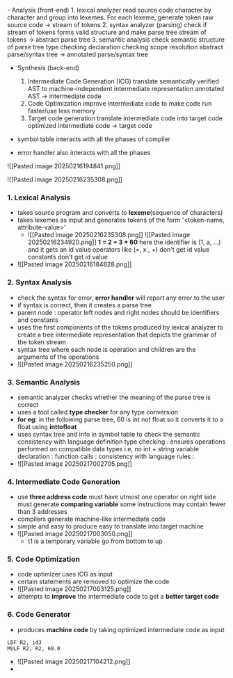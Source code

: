 

 \- Analysis (front-end)
	1. lexical analyzer
		   read source code character by character and group into lexemes. For each lexeme, generate token
		   raw source code -> stream of tokens
	2. syntax analyzer (parsing)
		   check if stream of tokens forms valid structure and make parse tree
		   stream of tokens -> abstract parse tree
	3. semantic analysis
		   check semantic structure of parse tree
			   type checking 
			   declaration checking
			   scope resolution
		   abstract parse/syntax tree -> annotated parse/syntax tree
- Synthesis (back-end)
	1. Intermediate Code Generation (ICG)
		    translate semantically verified AST to machine-independent intermediate representation
		    annotated AST -> intermediate code
	2. Code Optimization
		   improve intermediate code to make code run faster/use less memory
	3. Target code generation
		   translate intermediate code into target code
		   optimized intermediate code -> target code

- symbol table interacts with all the phases of compiler 
- error handler also interacts with all the phases

![[Pasted image 20250216194841.png]]

![[Pasted image 20250216235308.png]]
### 1. Lexical Analysis
- takes source program and converts to **lexeme**(sequence of characters)
- takes lexemes as input and generates tokens of the form '<token-name, attribute-value>' 
	- ![[Pasted image 20250216235308.png]]
	![[Pasted image 20250216234920.png]]
		**1 = 2 + 3 * 60**
			here the identifier is (1, a, ...) and it gets an id value
			operators like (=, x., +) don't get id value
			constants don't get id value
- ![[Pasted image 20250216184628.png]]
### 2. Syntax Analysis
- check the syntax for error, **error handler** will report any error to the user
- if syntax is correct, then it creates a parse tree
- parent node : operator
	  left nodes and right nodes should be identifiers and constants
- uses the first components of the tokens produced by lexical analyzer to create a tree intermediate representation that depicts the grammar of the token stream
- syntax tree where each node is operation and children are the arguments of the operations
- ![[Pasted image 20250216235250.png]]

### 3. Semantic Analysis
- semantic analyzer checks whether the meaning of the parse tree is correct 
- uses a tool called **type checker** for any type conversion
- **for eg:** in the following parse tree, 60 is int not float so it converts it to a float using **inttofloat** 
- uses syntax tree and info in symbol table to check the semantic consistency with language definition
	type checking : ensures operations performed on compatible data types i.e, no int + string
	variable declaration : 
	function calls :
	consistency with language rules :
- ![[Pasted image 20250217002705.png]]

### 4. Intermediate Code Generation
- use **three address code** 
	  must have utmost one operator on right side
	  must generate **comparing variable** 
	  some instructions may contain fewer than 3 addresses
- compilers generate machine-like intermediate code
- simple and easy to produce
	easy to translate into target machine
- ![[Pasted image 20250217003050.png]]
  - t1 is a temporary variable
	    go from bottom to up

### 5. Code Optimization
- code optimizer uses ICG as input
- certain statements are removed to optimize the code
- ![[Pasted image 20250217003125.png]]
- attempts to **improve** the intermediate code to get a **better target code**

### 6. Code Generator
- produces **machine code** by taking optimized intermediate code as input
```
LDF R2, id3
MULF R2, R2, 60.0
```

- ![[Pasted image 20250217104212.png]]
- 